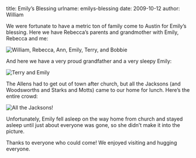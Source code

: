 title: Emily&#x02bc;s Blessing
urlname: emilys-blessing
date: 2009-10-12
author: William

We were fortunate to have a metric ton of family come to Austin for
Emily&#x02bc;s blessing. Here we have Rebecca&#x02bc;s parents and grandmother
with Emily, Rebecca and me:

<img src="{static}/images/2009-10-12-em-blessing-allens.jpg" alt="William, Rebecca, Ann, Emily, Terry, and Bobbie" class="img-fluid">

And here we have a very proud grandfather and a very sleepy Emily:

<img src="{static}/images/2009-10-12-em-blessing-terry.jpg" alt="Terry and Emily" class="img-fluid">

The Allens had to get out of town after church, but all the Jacksons (and
Woodsworths and Starks and Motts) came to our home for lunch. Here&#x02bc;s the
entire crowd:

<img src="{static}/images/2009-10-12-em-blessing-jacksons.jpg" alt="All the Jacksons!" class="img-fluid">

Unfortunately, Emily fell asleep on the way home from church and stayed asleep
until just about everyone was gone, so she didn&#x02bc;t make it into the
picture.

Thanks to everyone who could come! We enjoyed visiting and hugging everyone.
